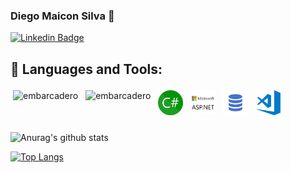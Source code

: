 ### Diego Maicon Silva 👋

[![Linkedin Badge](https://img.shields.io/badge/-LinkedIn-blue?style=flat-square&logo=Linkedin&logoColor=white&link=https://www.linkedin.com/in/diegomaiconsilva/)](https://www.linkedin.com/in/diegomaiconsilva/)

## 🧰 Languages and Tools:
<p align="left">

<img src="https://www.embarcadero.com/images/logos/delphi-logo-64.png" alt="embarcadero" height="40" style="vertical-align:top; margin:4px">
<img src="https://projetoacbr.com.br/wp-content/uploads/2020/01/acbr-logo.png" alt="embarcadero" height="40" style="vertical-align:top; margin:4px">
<img src="https://raw.githubusercontent.com/github/explore/80688e429a7d4ef2fca1e82350fe8e3517d3494d/topics/csharp/csharp.png" alt="csharp" height="40" style="vertical-align:top; margin:4px">
<img src="https://raw.githubusercontent.com/github/explore/80688e429a7d4ef2fca1e82350fe8e3517d3494d/topics/aspnet/aspnet.png" alt="aspnet" height="40" style="vertical-align:top; margin:4px">

<img src="https://raw.githubusercontent.com/github/explore/80688e429a7d4ef2fca1e82350fe8e3517d3494d/topics/sql/sql.png" alt="sql" height="40" style="vertical-align:top; margin:4px">
<img src="https://raw.githubusercontent.com/github/explore/80688e429a7d4ef2fca1e82350fe8e3517d3494d/topics/visual-studio-code/visual-studio-code.png" alt="VS Code" height="40" style="vertical-align:top; margin:4px">
  
  
###
###

![Anurag's github stats](https://github-readme-stats.vercel.app/api?username=diegomaicon&show_icons=true&theme=graywhite)


[![Top Langs](https://github-readme-stats.vercel.app/api/top-langs/?username=diegomaicon&layout=compact)](https://github.com/diegomaicon/github-readme-stats)

<!--
**diegomaicon/diegomaicon** is a ✨ _special_ ✨ repository because its `README.md` (this file) appears on your GitHub profile.

Here are some ideas to get you started:

- 🔭 I’m currently working on ...
- 🌱 I’m currently learning ...
- 👯 I’m looking to collaborate on ...
- 🤔 I’m looking for help with ...
- 💬 Ask me about ...
- 📫 How to reach me: ...
- 😄 Pronouns: ...
- ⚡ Fun fact: ...
-->



